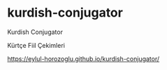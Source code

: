 # kurdish-conjugator
Kurdish Conjugator

Kürtçe Fiil Çekimleri

https://eylul-horozoglu.github.io/kurdish-conjugator/
